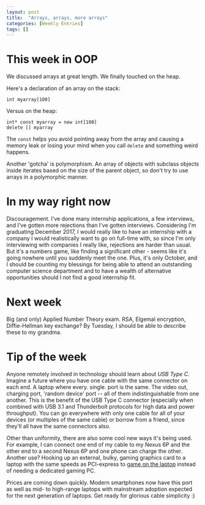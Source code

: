 ```yaml
---
layout: post
title:  "Arrays, arrays, more arrays"
categories: [Weekly Entries]
tags: []
---
```

# This week in OOP

We discussed arrays at great length. We finally touched on the heap.

Here's a declaration of an array on the stack:

`int myarray[100]`

Versus on the heap:

```
int* const myarray = new int[100]
delete [] myarray
```

The `const` helps you avoid pointing away from the array and causing a memory leak or losing your mind when you call `delete` and something weird happens.

Another 'gotcha' is polymorphism. An array of objects with subclass objects inside iterates based on the size of the parent object, so don't try to use arrays in a polymorphic manner.

# In my way right now

Discouragement. I've done many internship applications, a few interviews, and I've gotten more rejections than I've gotten interviews. Considering I'm graduating December 2017, I would really like to have an internship with a company I would realistically want to go on full-time with, so since I'm only interviewing with companies I really like, rejections are harder than usual. But it's a numbers game, like finding a significant other - seems like it's going nowhere until you suddenly meet the one. Plus, it's only October, and I should be counting my blessings for being able to attend an outstanding computer science department and to have a wealth of alternative opportunities should I not find a good internship fit.

# Next week

Big (and only) Applied Number Theory exam. RSA, Elgemal encryption, Diffie-Hellman key exchange? By Tuesday, I should be able to describe these to my grandma.

# Tip of the week

Anyone remotely involved in technology should learn about *USB Type C*. Imagine a future where you have one cable with the same connector on each end. A laptop where every. single. port is the same. The video out, charging port, 'random device' port -- all of them indistinguishable from one another. This is the benefit of the USB Type C connector (especially when combined with USB 3.1 and Thunderbolt protocols for high data and power throughput). You can go everywhere with only one cable for all of your devices (or multiples of the same cable) or borrow from a friend, since they'll all have the same connectors also. 

Other than uniformity, there are also some cool new ways it's being used. For example, I can connect one end of my cable to my Nexus 6P and the other end to a second Nexus 6P and one phone can charge the other. Another use? Hooking up an external, bulky, gaming graphics card to a laptop with the same speeds as PCI-express to [game on the laptop](https://www.youtube.com/watch?v=BOFZGCwoRmo) instead of needing a dedicated gaming PC.

Prices are coming down quickly. Modern smartphones now have this port as well as mid- to high-range laptops with mainstream adoption expected for the next generation of laptops. Get ready for glorious cable simplicity :)